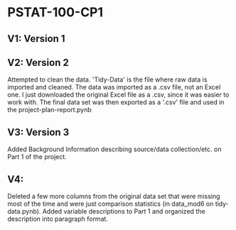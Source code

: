 # PSTAT-100-CP1

## V1: Version 1 
## V2: Version 2 
Attempted to clean the data. 'Tidy-Data' is the file where raw data is imported and cleaned. The data was imported as a .csv file, not an Excel one. I just downloaded the original Excel file as a .csv, since it was easier to work with. The final data set was then exported as a '.csv' file and used in the project-plan-report.pynb
## V3: Version 3
Added Background Information describing source/data collection/etc. on Part 1 of the project.
## V4:
Deleted a few more columns from the original data set that were missing most of the time and were just comparison statistics (in data_mod6 on tidy-data.pynb).
Added variable descriptions to Part 1 and organized the description into paragraph format.
